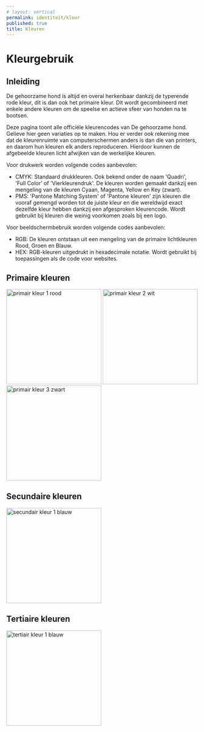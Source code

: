 ```yaml
---
# layout: vertical
permalink: identiteit/kleur
published: true
title: Kleuren
---
```


# Kleurgebruik

## Inleiding

De gehoorzame hond is altijd en overal herkenbaar dankzij de typerende rode kleur, dit is dan ook het primaire kleur. Dit wordt gecombineerd met enkele andere kleuren om de speelse en actieve sfeer van honden na te bootsen.

Deze pagina toont alle officiële kleurencodes van De gehoorzame hond. Gelieve hier geen variaties op te maken. Hou er verder ook rekening mee dat de kleurenruimte van computerschermen anders is dan die van printers, en daarom hun kleuren elk anders reproduceren. Hierdoor kunnen de afgebeelde kleuren licht afwijken van de werkelijke kleuren.

Voor drukwerk worden volgende codes aanbevolen:
- CMYK: Standaard drukkleuren. Ook bekend onder de naam 'Quadri', 'Full Color' of 'Vierkleurendruk'. De kleuren worden gemaakt dankzij een mengeling van de kleuren Cyaan, Magenta, Yellow en Key (zwart).
- PMS: 'Pantone Matching System' of 'Pantone kleuren' zijn kleuren die vooraf gemengd worden tot de juiste kleur en die wereldwijd exact dezelfde kleur hebben dankzij een afgesproken kleurencode. Wordt gebruikt bij kleuren die weinig voorkomen zoals bij een logo.

Voor beeldschermbebruik worden volgende codes aanbevolen:
- RGB: De kleuren ontstaan uit een mengeling van de primaire lichtkleuren Rood, Groen en Blauw.
- HEX: RGB-kleuren uitgedrukt in hexadecimale notatie. Wordt gebruikt bij toepassingen als de code voor websites.

## Primaire kleuren

<div>
    <img src="{{ '/images/huisstijl_prim01.png' | relative_url }}" alt="primair kleur 1 rood" height="250px">
    <img src="{{ '/images/huisstijl_prim02.png' | relative_url }}" alt="primair kleur 2 wit" height="250px">
    <img src="{{ '/images/huisstijl_prim03.png' | relative_url }}" alt="primair kleur 3 zwart" height="250px">
</div>

## Secundaire kleuren

<img src="{{ '/images/huisstijl_sec01.png' | relative_url }}" alt="secundair kleur 1 blauw" height="250px">

## Tertiaire kleuren

<img src="{{ '/images/huisstijl_ter01.png' | relative_url }}" alt="tertiair kleur 1 blauw" height="250px">